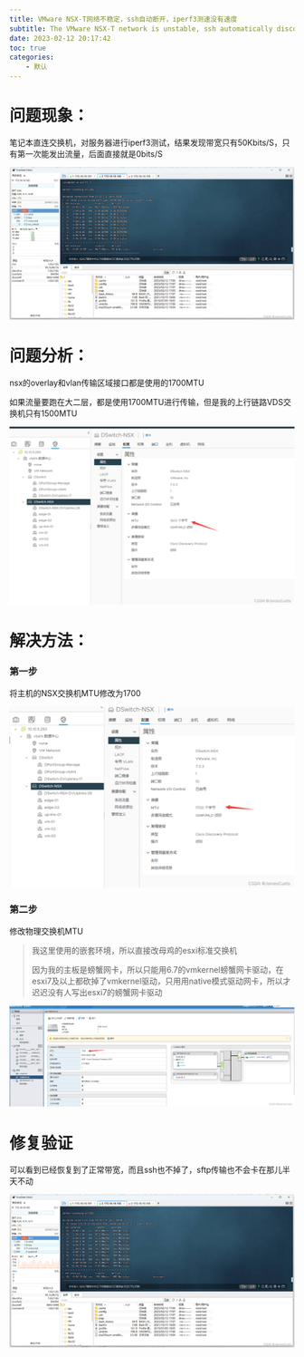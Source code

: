 ```yaml
---
title: VMware NSX-T网络不稳定，ssh自动断开，iperf3测速没有速度
subtitle: The VMware NSX-T network is unstable, ssh automatically disconnects, and the iperf3 speed test has no speed.
date: 2023-02-12 20:17:42
toc: true
categories: 
    - 默认
---
```


#  问题现象：

笔记本直连交换机，对服务器进行iperf3测试，结果发现带宽只有50Kbits/S，只有第一次能发出流量，后面直接就是0bits/S

![16936371165341693637116260.png](https://raw.githubusercontent.com/james-curtis/james-curtis.github.io/main/static/images/16936371165341693637116260.png)

# 问题分析：

nsx的overlay和vlan传输区域接口都是使用的1700MTU

如果流量要跑在大二层，都是使用1700MTU进行传输，但是我的上行链路VDS交换机只有1500MTU

![16936371285401693637127647.png](https://raw.githubusercontent.com/james-curtis/james-curtis.github.io/main/static/images/16936371285401693637127647.png)

# 解决方法：

### 第一步

将主机的NSX交换机MTU修改为1700

![16936371395401693637139013.png](https://raw.githubusercontent.com/james-curtis/james-curtis.github.io/main/static/images/16936371395401693637139013.png)


### 第二步

修改物理交换机MTU

> 我这里使用的嵌套环境，所以直接改母鸡的esxi标准交换机
>
> 因为我的主板是螃蟹网卡，所以只能用6.7的vmkernel螃蟹网卡驱动，在esxi7及以上都砍掉了vmkernel驱动，只用用native模式驱动网卡，所以才迟迟没有人写出esxi7的螃蟹网卡驱动 

![16936371515391693637151261.png](https://raw.githubusercontent.com/james-curtis/james-curtis.github.io/main/static/images/16936371515391693637151261.png)


# 修复验证

可以看到已经恢复到了正常带宽，而且ssh也不掉了，sftp传输也不会卡在那儿半天不动 

![16936371825391693637182343.png](https://raw.githubusercontent.com/james-curtis/james-curtis.github.io/main/static/images/16936371825391693637182343.png)